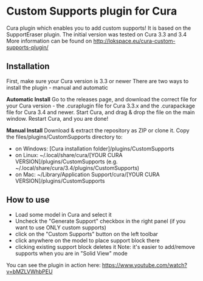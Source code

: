 # Custom Supports plugin for Cura

Cura plugin which enables you to add custom supports!
It is based on the SupportEraser plugin.
The initial version was tested on Cura 3.3 and 3.4
More information can be found on http://lokspace.eu/cura-custom-supports-plugin/

Installation
----
First, make sure your Cura version is 3.3 or newer
There are two ways to install the plugin - manual and automatic

**Automatic Install**
Go to the releases page, and download the correct file for your Cura version - the .curaplugin file for Cura 3.3.x and the .curapackage file for Cura 3.4 and newer.
Start Cura, and drag & drop the file on the main window. Restart Cura, and you are done!

**Manual Install**
Download & extract the repository as ZIP or clone it. Copy the files/plugins/CustomSupports directory to:
- on Windows: [Cura installation folder]/plugins/CustomSupports
- on Linux: ~/.local/share/cura/[YOUR CURA VERSION]/plugins/CustomSupports (e.g. ~/.local/share/cura/3.4/plugins/CustomSupports)
- on Mac: ~/Library/Application Support/cura/[YOUR CURA VERSION]/plugins/CustomSupports


How to use
----
- Load some model in Cura and select it
- Uncheck the "Generate Support" checkbox in the right panel (if you want to use ONLY custom supports)
- click on the "Custom Supports" button on the left toolbar
- click anywhere on the model to place support block there
- clicking existing support block deletes it
Note: it's easier to add/remove supports when you are in "Solid View" mode

You can see the plugin in action here: https://www.youtube.com/watch?v=bMZLVWhbPEU
